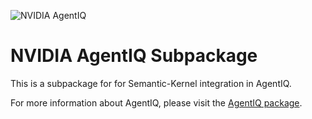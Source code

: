 <!--
SPDX-FileCopyrightText: Copyright (c) 2025, NVIDIA CORPORATION & AFFILIATES. All rights reserved.
SPDX-License-Identifier: Apache-2.0

Licensed under the Apache License, Version 2.0 (the "License");
you may not use this file except in compliance with the License.
You may obtain a copy of the License at

http:/www.apache.org/licenses/LICENSE-2.0

Unless required by applicable law or agreed to in writing, software
distributed under the License is distributed on an "AS IS" BASIS,
WITHOUT WARRANTIES OR CONDITIONS OF ANY KIND, either express or implied.
See the License for the specific language governing permissions and
limitations under the License.
-->

![NVIDIA AgentIQ](https://media.githubusercontent.com/media/NVIDIA/AgentIQ/refs/heads/main/docs/source/_static/agentiq_banner.png "AgentIQ banner image")

# NVIDIA AgentIQ Subpackage
This is a subpackage for for Semantic-Kernel integration in AgentIQ.

For more information about AgentIQ, please visit the [AgentIQ package](https://pypi.org/project/agentiq/).
